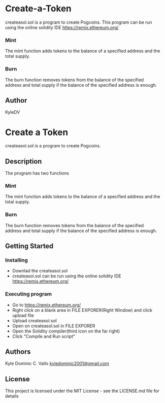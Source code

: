 # Create-a-Token
createasol.sol is a program to create Pogcoins. This program can be run using the online solidity IDE https://remix.ethereum.org/
### Mint
The mint function adds tokens to the balance of a specified address and the total supply.
### Burn
The burn function removes tokens from the balance of the specified address and total supply if the balance of the specified address is enough.

## Author
KyleDV

# Create a Token

createasol.sol is a program to create Pogcoins.

## Description

The program has two functions
### Mint
The mint function adds tokens to the balance of a specified address and the total supply.
### Burn
The burn function removes tokens from the balance of the specified address and total supply if the balance of the specified address is enough.

## Getting Started

### Installing

* Downlad the createasol.sol
* createasol.sol can be run using the online solidity IDE https://remix.ethereum.org/

### Executing program

* Go to https://remix.ethereum.org/
* Right click on a blank area in FILE EXPORER(Right Window) and click upload file
* Upload createasol.sol
* Open on createasol.sol in FILE EXPORER
* Open the Solidity compiler(third icon on the far right)
* Click "Compile and Run script"

## Authors

Kyle Dominic C. Vallo
kyledominic2001@gmail.com

## License

This project is licensed under the MIT License - see the LICENSE.md file for details
